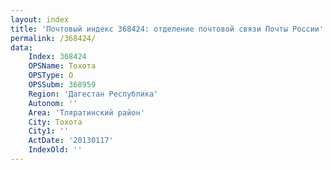 ```yaml
---
layout: index
title: 'Почтовый индекс 368424: отделение почтовой связи Почты России'
permalink: /368424/
data:
    Index: 368424
    OPSName: Тохота
    OPSType: О
    OPSSubm: 368959
    Region: 'Дагестан Республика'
    Autonom: ''
    Area: 'Тляратинский район'
    City: Тохота
    City1: ''
    ActDate: '20130117'
    IndexOld: ''
---
```

